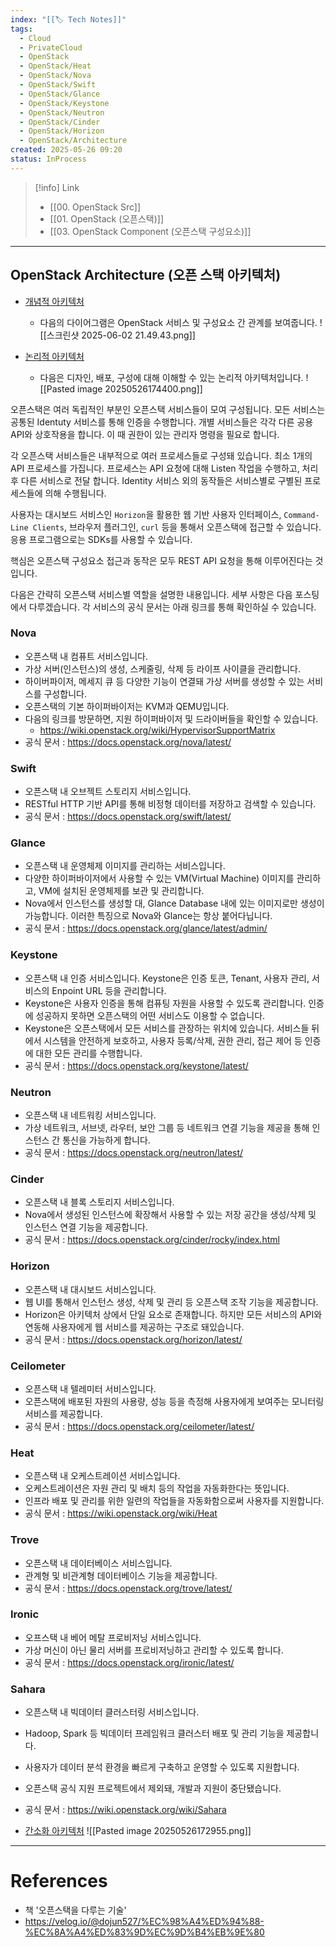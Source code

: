```yaml
---
index: "[[🏷 Tech Notes]]"
tags:
  - Cloud
  - PrivateCloud
  - OpenStack
  - OpenStack/Heat
  - OpenStack/Nova
  - OpenStack/Swift
  - OpenStack/Glance
  - OpenStack/Keystone
  - OpenStack/Neutron
  - OpenStack/Cinder
  - OpenStack/Horizon
  - OpenStack/Architecture
created: 2025-05-26 09:20
status: InProcess
---
```

>[!info] Link
>- [[00. OpenStack Src]]
>- [[01. OpenStack (오픈스택)]]
>- [[03. OpenStack Component (오픈스택 구성요소)]]

---

## OpenStack Architecture (오픈 스택 아키텍처)

- [개념적  아키텍처](https://docs.openstack.org/ko_KR/install-guide/get-started-conceptual-architecture.html#get-started-conceptual-architecture)
	- 다음의 다이어그램은 OpenStack 서비스 및 구성요소 간 관계를 보여줍니다.
![[스크린샷 2025-06-02 21.49.43.png]]

- [논리적 아키텍처](https://docs.openstack.org/ko_KR/install-guide/get-started-logical-architecture.html)
	- 다음은 디자인, 배포, 구성에 대해 이해할 수 있는 논리적 아키텍처입니다.
![[Pasted image 20250526174400.png]]

오픈스택은 여러 독립적인 부분인 오픈스택 서비스들이 모여 구성됩니다. 모든 서비스는 공통된 Identuty 서비스를 통해 인증을 수행합니다. 개별 서비스들은 각각 다른 공용 API와 상호작용을 합니다. 이 때 권한이 있는 관리자 명령을 필요로 합니다.

각 오픈스택 서비스들은 내부적으로 여러 프로세스들로 구성돼 있습니다. 최소 1개의 API 프로세스를 가집니다.  프로세스는 API 요청에 대해 Listen 작업을 수행하고, 처리 후 다른 서비스로 전달 합니다. Identity 서비스 외의 동작들은 서비스별로 구별된 프로세스들에 의해 수행됩니다.

사용자는 대시보드 서비스인 `Horizon`을 활용한 웹 기반 사용자 인터페이스, `Command-Line Clients`, 브라우저 플러그인, `curl` 등을 통해서 오픈스택에 접근할 수 있습니다. 응용 프로그램으로는 SDKs를 사용할 수 있습니다.

핵심은 오픈스택 구성요소 접근과 동작은 모두 REST API 요청을 통해 이루어진다는 것입니다.

다음은 간략히 오픈스택 서비스별 역할을 설명한 내용입니다. 세부 사항은 다음 포스팅에서 다루겠습니다. 각 서비스의 공식 문서는 아래 링크를 통해 확인하실 수 있습니다.

### Nova
- 오픈스택 내 컴퓨트 서비스입니다.
- 가상 서버(인스턴스)의 생성, 스케줄링, 삭제 등 라이프 사이클을 관리합니다.
- 하이버파이저, 메세지 큐 등 다양한 기능이 연결돼 가상 서버를 생성할 수 있는 서비스를 구성합니다.
- 오픈스택의 기본 하이퍼바이저는 KVM과 QEMU입니다.
- 다음의 링크를 방문하면, 지원 하이퍼바이저 및 드라이버들을 확인할 수 있습니다.
	- https://wiki.openstack.org/wiki/HypervisorSupportMatrix
- 공식 문서 : https://docs.openstack.org/nova/latest/

### Swift
- 오픈스택 내 오브젝트 스토리지 서비스입니다.
- RESTful HTTP 기반 API를 통해 비정형 데이터를 저장하고 검색할 수 있습니다.
- 공식 문서 : https://docs.openstack.org/swift/latest/

### Glance
- 오픈스택 내 운영체제 이미지를 관리하는 서비스입니다.
- 다양한 하이퍼바이저에서 사용할 수 있는 VM(Virtual Machine) 이미지를 관리하고, VM에 설치된 운영체제를 보관 및 관리합니다.
- Nova에서 인스턴스를 생성할 대, Glance Database 내에 있는 이미지로만 생성이 가능합니다. 이러한 특징으로 Nova와 Glance는 항상 붙어다닙니다.
- 공식 문서 : https://docs.openstack.org/glance/latest/admin/

### Keystone
- 오픈스택 내 인증 서비스입니다. Keystone은 인증 토큰, Tenant, 사용자 관리, 서비스의 Enpoint URL 등을 관리합니다.
- Keystone은 사용자 인증을 통해 컴퓨팅 자원을 사용할 수 있도록 관리합니다. 인증에 성공하지 못하면 오픈스택의 어떤 서비스도 이용할 수 없습니다.
- Keystone은 오픈스택에서 모든 서비스를 관장하는 위치에 있습니다. 서비스들 뒤에서 시스템을 안전하게 보호하고, 사용자 등록/삭제, 권한 관리, 접근 제어 등 인증에 대한 모든 관리를 수행합니다.
- 공식 문서 : https://docs.openstack.org/keystone/latest/

### Neutron
- 오픈스택 내 네트워킹 서비스입니다.
- 가상 네트워크, 서브넷, 라우터, 보안 그룹 등 네트워크 연결 기능을 제공을 통해 인스턴스 간 통신을 가능하게 합니다.
- 공식 문서 : https://docs.openstack.org/neutron/latest/

### Cinder
- 오픈스택 내 블록 스토리지 서비스입니다.
- Nova에서 생성된 인스턴스에 확장해서 사용할 수 있는 저장 공간을 생성/삭제 및 인스턴스 연결 기능을 제공합니다.
- 공식 문서 : https://docs.openstack.org/cinder/rocky/index.html

### Horizon
- 오픈스택 내 대시보드 서비스입니다.
- 웹 UI를 통해서 인스턴스 생성, 삭제 및 관리 등 오픈스택 조작 기능을 제공합니다.
- Horizon은 아키텍처 상에서 단일 요소로 존재합니다. 하지만 모든 서비스의 API와 연동해 사용자에게 웹 서비스를 제공하는 구조로 돼있습니다.
- 공식 문서 : https://docs.openstack.org/horizon/latest/

### Ceilometer
- 오픈스택 내 텔레미터 서비스입니다.
- 오픈스택에 배포된 자원의 사용량, 성능 등을 측정해 사용자에게 보여주는 모니터링 서비스를 제공합니다.
- 공식 문서 : https://docs.openstack.org/ceilometer/latest/

### Heat
- 오픈스택 내 오케스트레이션 서비스입니다.
- 오케스트레이션은 자원 관리 및 배치 등의 작업을 자동화한다는 뜻입니다.
- 인프라 배포 및 관리를 위한 일련의 작업들을 자동화함으로써 사용자를 지원합니다.
- 공식 문서 : https://wiki.openstack.org/wiki/Heat

### Trove
- 오픈스택 내 데이터베이스 서비스입니다.
- 관계형 및 비관계형 데이터베이스 기능을 제공합니다.
- 공식 문서 : https://docs.openstack.org/trove/latest/

### Ironic
- 오프스택 내 베어 메탈 프로비저닝 서비스입니다.
- 가상 머신이 아닌 물리 서버를 프로비저닝하고 관리할 수 있도록 합니다. 
- 공식 문서 : https://docs.openstack.org/ironic/latest/

### Sahara
- 오픈스택 내 빅데이터 클러스터링 서비스입니다.
- Hadoop, Spark 등 빅데이터 프레임워크 클러스터 배포 및 관리 기능을 제공합니다.
- 사용자가 데이터 분석 환경을 빠르게 구축하고 운영할 수 있도록 지원합니다.
- 오픈스택 공식 지원 프로젝트에서 제외돼, 개발과 지원이 중단됐습니다.
- 공식 문서 : https://wiki.openstack.org/wiki/Sahara


- [간소화 아키텍처](https://velog.io/@dojun527/%EC%98%A4%ED%94%88-%EC%8A%A4%ED%83%9D%EC%9D%B4%EB%9E%80)
![[Pasted image 20250526172955.png]]




---

# References
- 책 '오픈스택을 다루는 기술'
- https://velog.io/@dojun527/%EC%98%A4%ED%94%88-%EC%8A%A4%ED%83%9D%EC%9D%B4%EB%9E%80